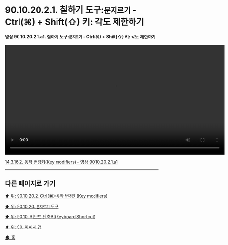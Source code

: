 # 90.10.20.2.1. 칠하기 도구:`문지르기` - Ctrl(⌘) + Shift(⇧) 키: 각도 제한하기

<a id="90-10-20-02-01-a1"></a>

#### 영상 90.10.20.2.1.a1. 칠하기 도구:`문지르기` - Ctrl(⌘) + Shift(⇧) 키: 각도 제한하기
<video controls="controls" width="720" src="https://github.com/wonder13662/gimp/assets/15767104/462fddf1-76e6-455d-9e45-ba5c42620bed"></video>

[14.3.16.2. 동작 변경키(Key modifiers) - 영상 90.10.20.2.1.a1](./14-03-16-02-key_modifiers.md#90-10-20-02-01-a1)

***

## 다른 페이지로 가기

[⬆️ 위: 90.10.20.2. Ctrl(⌘):동작 변경키(Key modifiers)](./90-10-20-02-00-key_modifier-ctrl.md)

[⬆️ 위: 90.10.20. `문지르기` 도구](./90-10-20-00-perspective_clone.md)

[⬆️ 위: 90.10. 키보드 단축키(Keyboard Shortcut)](./90-10-00-keyboard_shortcut.md)

[⬆️ 위: 90. 이미지 맵](./90-00-image-map.md)

[🏠 홈](./00-home.md)